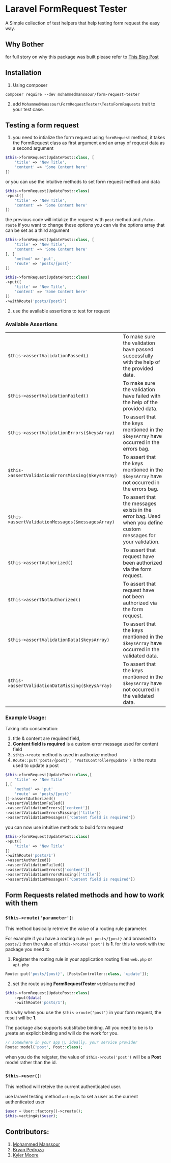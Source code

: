 # Laravel FormRequest Tester

A Simple collection of test helpers that help testing form request the easy way.

## Why Bother

for full story on why this package was built please refer to [This Blog Post](https://mohammedmanssour.me/blog/testing-laravel-form-request/)

## Installation

1. Using composer

```
composer require --dev mohammedmanssour/form-request-tester
```

2. add `MohammedManssour\FormRequestTester\TestsFormRequests` trait to your test case.

## Testing a form request

1. you need to intialize the form request using `formRequest` method, it takes the FormRequest class as first argument and an array of request data as a second argument

```php
$this->formRequest(UpdatePost::class, [
    'title' => 'New Title',
    'content' => 'Some Content here'
])
```

or you can use the intuitive methods to set form request method and data

```php
$this->formRequest(UpdatePost::class)
->post([
    'title' => 'New Title',
    'content' => 'Some Content here'
])
```

the previous code will intialize the request with `post` method and `/fake-route` if you want to change these options you can via the options array that can be set as a third argument

```php
$this->formRequest(UpdatePost::class, [
    'title' => 'New Title',
    'content' => 'Some Content here'
], [
    'method' => 'put',
    'route' => 'posts/{post}'
])
```

```php
$this->formRequest(UpdatePost::class)
->put([
    'title' => 'New Title',
    'content' => 'Some Content here'
])
->withRoute('posts/{post}')
```

2. use the available assertions to test for request

### Available Assertions

|                                                    |                                                                                                                |
| -------------------------------------------------- | -------------------------------------------------------------------------------------------------------------- |
| `$this->assertValidationPassed()`                  | To make sure the validation have passed successfully with the help of the provided data.                       |
| `$this->assertValidationFailed()`                  | To make sure the validation have failed with the help of the provided data.                                    |
| `$this->assertValidationErrors($keysArray)`        | To assert that the keys mentioned in the `$keysArray` have occurred in the errors bag.                         |
| `$this->assertValidationErrorsMissing($keysArray)` | To assert that the keys mentioned in the `$keysArray` have not occurred in the errors bag.                     |
| `$this->assertValidationMessages($messagesArray)`  | To assert that the messages exists in the error bag. Used when you define custom messages for your validation. |
| `$this->assertAuthorized()`                        | To assert that request have been authorized via the form request.                                              |
| `$this->assertNotAuthorized()`                     | To assert that request have not been authorized via the form request.                                          |
| `$this->assertValidationData($keysArray)`          | To assert that the keys mentioned in the `$keysArray` have occurred in the validated data.                     |
| `$this->assertValidationDataMissing($keysArray)`   | To assert that the keys mentioned in the `$keysArray` have not occurred in the validated data.                 |

### Example Usage:

Taking into consderation:

1. title & content are required field,
2. **Content field is required** is a custom error message used for content field
3. `$this->route` method is used in authorize method
4. `Route::put('posts/{post}', 'PostsController@update')` is the route used to update a post

```php
$this->formRequest(UpdatePost::class,[
    'title' => 'New Title'
],[
    'method' => 'put'
    'route' => 'posts/{post}'
])->assertAuthorized()
->assertValidationFailed()
->assertValidationErrors(['content'])
->assertValidationErrorsMissing(['title'])
->assertValidationMessages(['Content field is required'])
```

you can now use intuitive methods to build form request

```php
$this->formRequest(UpdatePost::class)
->put([
    'title' => 'New Title'
])
->withRoute('posts/1')
->assertAuthorized()
->assertValidationFailed()
->assertValidationErrors(['content'])
->assertValidationErrorsMissing(['title'])
->assertValidationMessages(['Content field is required'])
```

## Form Requests related methods and how to work with them

### `$this->route('parameter')`:

This method basically retreive the value of a routing rule parameter.

For example if you have a routing rule `put posts/{post}` and browsed to `posts/1` then the value of `$this->route('post')` is **1**.
for this to work with the package you need to

1. Register the routing rule in your application routing files `web.php` or `api.php`

```php
Route::put('posts/{post}', [PostsController::class, 'update']);
```

2. set the route using **FormRequestTester** `withRoute` method

```php
$this->formRequest(UpdatePost::class)
    ->put($data)
    ->withRoute('posts/1');
```

this why when you use the `$this->route('post')` in your form request, the result will be **1**.

The package also supports substitube binding. All you need to be is to ؤreate an explicit binding and will do the work for you.

```php
// somewhere in your app 🤔, ideally, your service provider
Route::model('post', Post::class);
```

when you do the reigster, the value of `$this->route('post')` will be a **Post** model rather than the id.

### `$this->user()`:

This method will reteive the current authenticated user.

use laravel testing method `actingAs` to set a user as the current authenticated user

```php
$user = User::factory()->create();
$this->actingAs($user);
```

## Contributors:

1. [Mohammed Manssour](https://mohammedmanssour.me)
2. [Bryan Pedroza](https://www.bryanpedroza.com/)
3. [Kyler Moore](https://github.com/kylerdmoore)
